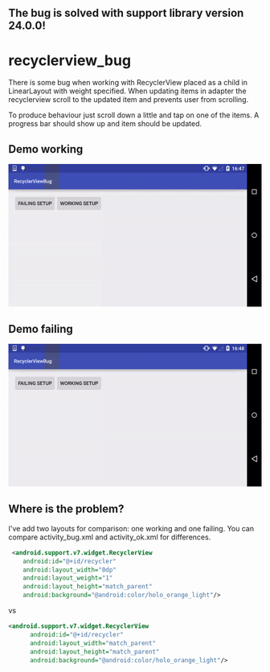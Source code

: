 **__The bug is solved with support library version 24.0.0!__**
---
# recyclerview_bug
There is some bug when working with RecyclerView placed as a child in LinearLayout with weight specified. When updating items in adapter the recyclerview scroll to the updated item and prevents user from scrolling.

To produce behaviour just scroll down a little and tap on one of the items. A progress bar should show up and item should be updated.

## Demo working
![](video_working.gif)

## Demo failing
![](video_failing.gif)

## Where is the problem?
I've add two layouts for comparison: one working and one failing. You can compare  activity_bug.xml and activity_ok.xml for differences.

```xml
 <android.support.v7.widget.RecyclerView
    android:id="@+id/recycler"
    android:layout_width="0dp"
    android:layout_weight="1"
    android:layout_height="match_parent"
    android:background="@android:color/holo_orange_light"/>
```

vs 

```xml
<android.support.v7.widget.RecyclerView
      android:id="@+id/recycler"
      android:layout_width="match_parent"
      android:layout_height="match_parent"
      android:background="@android:color/holo_orange_light"/>
```

